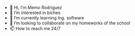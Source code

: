 - 👋 Hi, I’m Memo Rodriguez
- 👀 I’m interested in biches
- 🌱 I’m currently learning Ing. software
- 💞️ I’m looking to collaborate on my homeworks of the school
- 📫 How to reach me 24/7

<!---
Memin2324/Memin2324 is a ✨ special ✨ repository because its `README.md` (this file) appears on your GitHub profile.
You can click the Preview link to take a look at your changes.
--->
